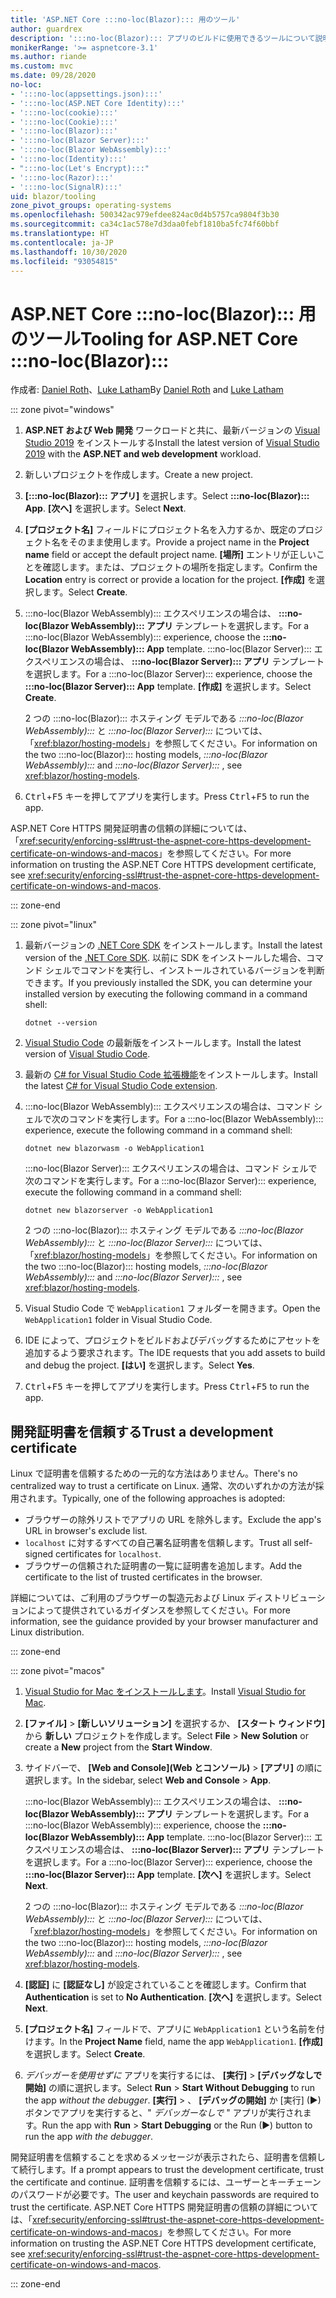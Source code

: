 ```yaml
---
title: 'ASP.NET Core :::no-loc(Blazor)::: 用のツール'
author: guardrex
description: ':::no-loc(Blazor)::: アプリのビルドに使用できるツールについて説明します。'
monikerRange: '>= aspnetcore-3.1'
ms.author: riande
ms.custom: mvc
ms.date: 09/28/2020
no-loc:
- ':::no-loc(appsettings.json):::'
- ':::no-loc(ASP.NET Core Identity):::'
- ':::no-loc(cookie):::'
- ':::no-loc(Cookie):::'
- ':::no-loc(Blazor):::'
- ':::no-loc(Blazor Server):::'
- ':::no-loc(Blazor WebAssembly):::'
- ':::no-loc(Identity):::'
- ":::no-loc(Let's Encrypt):::"
- ':::no-loc(Razor):::'
- ':::no-loc(SignalR):::'
uid: blazor/tooling
zone_pivot_groups: operating-systems
ms.openlocfilehash: 500342ac979efdee824ac0d4b5757ca9804f3b30
ms.sourcegitcommit: ca34c1ac578e7d3daa0febf1810ba5fc74f60bbf
ms.translationtype: HT
ms.contentlocale: ja-JP
ms.lasthandoff: 10/30/2020
ms.locfileid: "93054815"
---
```

# <a name="tooling-for-aspnet-core-no-locblazor"></a><span data-ttu-id="0b2e5-103">ASP.NET Core :::no-loc(Blazor)::: 用のツール</span><span class="sxs-lookup"><span data-stu-id="0b2e5-103">Tooling for ASP.NET Core :::no-loc(Blazor):::</span></span>

<span data-ttu-id="0b2e5-104">作成者: [Daniel Roth](https://github.com/danroth27)、[Luke Latham](https://github.com/guardrex)</span><span class="sxs-lookup"><span data-stu-id="0b2e5-104">By [Daniel Roth](https://github.com/danroth27) and [Luke Latham](https://github.com/guardrex)</span></span>

::: zone pivot="windows"

1. <span data-ttu-id="0b2e5-105">**ASP.NET および Web 開発** ワークロードと共に、最新バージョンの [Visual Studio 2019](https://visualstudio.microsoft.com/downloads/) をインストールする</span><span class="sxs-lookup"><span data-stu-id="0b2e5-105">Install the latest version of [Visual Studio 2019](https://visualstudio.microsoft.com/downloads/) with the **ASP.NET and web development** workload.</span></span>

1. <span data-ttu-id="0b2e5-106">新しいプロジェクトを作成します。</span><span class="sxs-lookup"><span data-stu-id="0b2e5-106">Create a new project.</span></span>

1. <span data-ttu-id="0b2e5-107">**[:::no-loc(Blazor)::: アプリ]** を選択します。</span><span class="sxs-lookup"><span data-stu-id="0b2e5-107">Select **:::no-loc(Blazor)::: App**.</span></span> <span data-ttu-id="0b2e5-108">**[次へ]** を選択します。</span><span class="sxs-lookup"><span data-stu-id="0b2e5-108">Select **Next**.</span></span>

1. <span data-ttu-id="0b2e5-109">**[プロジェクト名]** フィールドにプロジェクト名を入力するか、既定のプロジェクト名をそのまま使用します。</span><span class="sxs-lookup"><span data-stu-id="0b2e5-109">Provide a project name in the **Project name** field or accept the default project name.</span></span> <span data-ttu-id="0b2e5-110">**[場所]** エントリが正しいことを確認します。または、プロジェクトの場所を指定します。</span><span class="sxs-lookup"><span data-stu-id="0b2e5-110">Confirm the **Location** entry is correct or provide a location for the project.</span></span> <span data-ttu-id="0b2e5-111">**[作成]** を選択します。</span><span class="sxs-lookup"><span data-stu-id="0b2e5-111">Select **Create**.</span></span>

1. <span data-ttu-id="0b2e5-112">:::no-loc(Blazor WebAssembly)::: エクスペリエンスの場合は、 **:::no-loc(Blazor WebAssembly)::: アプリ** テンプレートを選択します。</span><span class="sxs-lookup"><span data-stu-id="0b2e5-112">For a :::no-loc(Blazor WebAssembly)::: experience, choose the **:::no-loc(Blazor WebAssembly)::: App** template.</span></span> <span data-ttu-id="0b2e5-113">:::no-loc(Blazor Server)::: エクスペリエンスの場合は、 **:::no-loc(Blazor Server)::: アプリ** テンプレートを選択します。</span><span class="sxs-lookup"><span data-stu-id="0b2e5-113">For a :::no-loc(Blazor Server)::: experience, choose the **:::no-loc(Blazor Server)::: App** template.</span></span> <span data-ttu-id="0b2e5-114">**[作成]** を選択します。</span><span class="sxs-lookup"><span data-stu-id="0b2e5-114">Select **Create**.</span></span>

   <span data-ttu-id="0b2e5-115">2 つの :::no-loc(Blazor)::: ホスティング モデルである *:::no-loc(Blazor WebAssembly):::* と *:::no-loc(Blazor Server):::* については、「<xref:blazor/hosting-models>」を参照してください。</span><span class="sxs-lookup"><span data-stu-id="0b2e5-115">For information on the two :::no-loc(Blazor)::: hosting models, *:::no-loc(Blazor WebAssembly):::* and *:::no-loc(Blazor Server):::* , see <xref:blazor/hosting-models>.</span></span>

1. <span data-ttu-id="0b2e5-116"><kbd>Ctrl</kbd>+<kbd>F5</kbd> キーを押してアプリを実行します。</span><span class="sxs-lookup"><span data-stu-id="0b2e5-116">Press <kbd>Ctrl</kbd>+<kbd>F5</kbd> to run the app.</span></span>

<span data-ttu-id="0b2e5-117">ASP.NET Core HTTPS 開発証明書の信頼の詳細については、「<xref:security/enforcing-ssl#trust-the-aspnet-core-https-development-certificate-on-windows-and-macos>」を参照してください。</span><span class="sxs-lookup"><span data-stu-id="0b2e5-117">For more information on trusting the ASP.NET Core HTTPS development certificate, see <xref:security/enforcing-ssl#trust-the-aspnet-core-https-development-certificate-on-windows-and-macos>.</span></span>

::: zone-end

::: zone pivot="linux"

1. <span data-ttu-id="0b2e5-118">最新バージョンの [.NET Core SDK](https://dotnet.microsoft.com/download) をインストールします。</span><span class="sxs-lookup"><span data-stu-id="0b2e5-118">Install the latest version of the [.NET Core SDK](https://dotnet.microsoft.com/download).</span></span> <span data-ttu-id="0b2e5-119">以前に SDK をインストールした場合、コマンド シェルでコマンドを実行し、インストールされているバージョンを判断できます。</span><span class="sxs-lookup"><span data-stu-id="0b2e5-119">If you previously installed the SDK, you can determine your installed version by executing the following command in a command shell:</span></span>

   ```dotnetcli
   dotnet --version
   ```

1. <span data-ttu-id="0b2e5-120">[Visual Studio Code](https://code.visualstudio.com) の最新版をインストールします。</span><span class="sxs-lookup"><span data-stu-id="0b2e5-120">Install the latest version of [Visual Studio Code](https://code.visualstudio.com).</span></span>

1. <span data-ttu-id="0b2e5-121">最新の [C# for Visual Studio Code 拡張機能](https://marketplace.visualstudio.com/items?itemName=ms-dotnettools.csharp)をインストールします。</span><span class="sxs-lookup"><span data-stu-id="0b2e5-121">Install the latest [C# for Visual Studio Code extension](https://marketplace.visualstudio.com/items?itemName=ms-dotnettools.csharp).</span></span>

1. <span data-ttu-id="0b2e5-122">:::no-loc(Blazor WebAssembly)::: エクスペリエンスの場合は、コマンド シェルで次のコマンドを実行します。</span><span class="sxs-lookup"><span data-stu-id="0b2e5-122">For a :::no-loc(Blazor WebAssembly)::: experience, execute the following command in a command shell:</span></span>

   ```dotnetcli
   dotnet new blazorwasm -o WebApplication1
   ```

   <span data-ttu-id="0b2e5-123">:::no-loc(Blazor Server)::: エクスペリエンスの場合は、コマンド シェルで次のコマンドを実行します。</span><span class="sxs-lookup"><span data-stu-id="0b2e5-123">For a :::no-loc(Blazor Server)::: experience, execute the following command in a command shell:</span></span>

   ```dotnetcli
   dotnet new blazorserver -o WebApplication1
   ```

   <span data-ttu-id="0b2e5-124">2 つの :::no-loc(Blazor)::: ホスティング モデルである *:::no-loc(Blazor WebAssembly):::* と *:::no-loc(Blazor Server):::* については、「<xref:blazor/hosting-models>」を参照してください。</span><span class="sxs-lookup"><span data-stu-id="0b2e5-124">For information on the two :::no-loc(Blazor)::: hosting models, *:::no-loc(Blazor WebAssembly):::* and *:::no-loc(Blazor Server):::* , see <xref:blazor/hosting-models>.</span></span>

1. <span data-ttu-id="0b2e5-125">Visual Studio Code で `WebApplication1` フォルダーを開きます。</span><span class="sxs-lookup"><span data-stu-id="0b2e5-125">Open the `WebApplication1` folder in Visual Studio Code.</span></span>

1. <span data-ttu-id="0b2e5-126">IDE によって、プロジェクトをビルドおよびデバッグするためにアセットを追加するよう要求されます。</span><span class="sxs-lookup"><span data-stu-id="0b2e5-126">The IDE requests that you add assets to build and debug the project.</span></span> <span data-ttu-id="0b2e5-127">**[はい]** を選択します。</span><span class="sxs-lookup"><span data-stu-id="0b2e5-127">Select **Yes**.</span></span>

1. <span data-ttu-id="0b2e5-128"><kbd>Ctrl</kbd>+<kbd>F5</kbd> キーを押してアプリを実行します。</span><span class="sxs-lookup"><span data-stu-id="0b2e5-128">Press <kbd>Ctrl</kbd>+<kbd>F5</kbd> to run the app.</span></span>

## <a name="trust-a-development-certificate"></a><span data-ttu-id="0b2e5-129">開発証明書を信頼する</span><span class="sxs-lookup"><span data-stu-id="0b2e5-129">Trust a development certificate</span></span>

<span data-ttu-id="0b2e5-130">Linux で証明書を信頼するための一元的な方法はありません。</span><span class="sxs-lookup"><span data-stu-id="0b2e5-130">There's no centralized way to trust a certificate on Linux.</span></span> <span data-ttu-id="0b2e5-131">通常、次のいずれかの方法が採用されます。</span><span class="sxs-lookup"><span data-stu-id="0b2e5-131">Typically, one of the following approaches is adopted:</span></span>

* <span data-ttu-id="0b2e5-132">ブラウザーの除外リストでアプリの URL を除外します。</span><span class="sxs-lookup"><span data-stu-id="0b2e5-132">Exclude the app's URL in browser's exclude list.</span></span>
* <span data-ttu-id="0b2e5-133">`localhost` に対するすべての自己署名証明書を信頼します。</span><span class="sxs-lookup"><span data-stu-id="0b2e5-133">Trust all self-signed certificates for `localhost`.</span></span>
* <span data-ttu-id="0b2e5-134">ブラウザーの信頼された証明書の一覧に証明書を追加します。</span><span class="sxs-lookup"><span data-stu-id="0b2e5-134">Add the certificate to the list of trusted certificates in the browser.</span></span>

<span data-ttu-id="0b2e5-135">詳細については、ご利用のブラウザーの製造元および Linux ディストリビューションによって提供されているガイダンスを参照してください。</span><span class="sxs-lookup"><span data-stu-id="0b2e5-135">For more information, see the guidance provided by your browser manufacturer and Linux distribution.</span></span>

::: zone-end

::: zone pivot="macos"

1. <span data-ttu-id="0b2e5-136">[Visual Studio for Mac をインストールします](https://visualstudio.microsoft.com/vs/mac/)。</span><span class="sxs-lookup"><span data-stu-id="0b2e5-136">Install [Visual Studio for Mac](https://visualstudio.microsoft.com/vs/mac/).</span></span>

1. <span data-ttu-id="0b2e5-137">**[ファイル]**  >  **[新しいソリューション]** を選択するか、 **[スタート ウィンドウ]** から **新しい** プロジェクトを作成します。</span><span class="sxs-lookup"><span data-stu-id="0b2e5-137">Select **File** > **New Solution** or create a **New** project from the **Start Window**.</span></span>

1. <span data-ttu-id="0b2e5-138">サイドバーで、 **[Web and Console]\(Web とコンソール\)**  >  **[アプリ]** の順に選択します。</span><span class="sxs-lookup"><span data-stu-id="0b2e5-138">In the sidebar, select **Web and Console** > **App**.</span></span>

   <span data-ttu-id="0b2e5-139">:::no-loc(Blazor WebAssembly)::: エクスペリエンスの場合は、 **:::no-loc(Blazor WebAssembly)::: アプリ** テンプレートを選択します。</span><span class="sxs-lookup"><span data-stu-id="0b2e5-139">For a :::no-loc(Blazor WebAssembly)::: experience, choose the **:::no-loc(Blazor WebAssembly)::: App** template.</span></span> <span data-ttu-id="0b2e5-140">:::no-loc(Blazor Server)::: エクスペリエンスの場合は、 **:::no-loc(Blazor Server)::: アプリ** テンプレートを選択します。</span><span class="sxs-lookup"><span data-stu-id="0b2e5-140">For a :::no-loc(Blazor Server)::: experience, choose the **:::no-loc(Blazor Server)::: App** template.</span></span> <span data-ttu-id="0b2e5-141">**[次へ]** を選択します。</span><span class="sxs-lookup"><span data-stu-id="0b2e5-141">Select **Next**.</span></span>

   <span data-ttu-id="0b2e5-142">2 つの :::no-loc(Blazor)::: ホスティング モデルである *:::no-loc(Blazor WebAssembly):::* と *:::no-loc(Blazor Server):::* については、「<xref:blazor/hosting-models>」を参照してください。</span><span class="sxs-lookup"><span data-stu-id="0b2e5-142">For information on the two :::no-loc(Blazor)::: hosting models, *:::no-loc(Blazor WebAssembly):::* and *:::no-loc(Blazor Server):::* , see <xref:blazor/hosting-models>.</span></span>

1. <span data-ttu-id="0b2e5-143">**[認証]** に **[認証なし]** が設定されていることを確認します。</span><span class="sxs-lookup"><span data-stu-id="0b2e5-143">Confirm that **Authentication** is set to **No Authentication**.</span></span> <span data-ttu-id="0b2e5-144">**[次へ]** を選択します。</span><span class="sxs-lookup"><span data-stu-id="0b2e5-144">Select **Next**.</span></span>

1. <span data-ttu-id="0b2e5-145">**[プロジェクト名]** フィールドで、アプリに `WebApplication1` という名前を付けます。</span><span class="sxs-lookup"><span data-stu-id="0b2e5-145">In the **Project Name** field, name the app `WebApplication1`.</span></span> <span data-ttu-id="0b2e5-146">**[作成]** を選択します。</span><span class="sxs-lookup"><span data-stu-id="0b2e5-146">Select **Create**.</span></span>

1. <span data-ttu-id="0b2e5-147">*デバッガーを使用せずに* アプリを実行するには、 **[実行]**  >  **[デバッグなしで開始]** の順に選択します。</span><span class="sxs-lookup"><span data-stu-id="0b2e5-147">Select **Run** > **Start Without Debugging** to run the app *without the debugger*.</span></span> <span data-ttu-id="0b2e5-148">**[実行]**  > 、 **[デバッグの開始]** か [実行] (&#9654;) ボタンでアプリを実行すると、" *デバッガーなしで* " アプリが実行されます。</span><span class="sxs-lookup"><span data-stu-id="0b2e5-148">Run the app with **Run** > **Start Debugging** or the Run (&#9654;) button to run the app *with the debugger*.</span></span>

<span data-ttu-id="0b2e5-149">開発証明書を信頼することを求めるメッセージが表示されたら、証明書を信頼して続行します。</span><span class="sxs-lookup"><span data-stu-id="0b2e5-149">If a prompt appears to trust the development certificate, trust the certificate and continue.</span></span> <span data-ttu-id="0b2e5-150">証明書を信頼するには、ユーザーとキーチェーンのパスワードが必要です。</span><span class="sxs-lookup"><span data-stu-id="0b2e5-150">The user and keychain passwords are required to trust the certificate.</span></span> <span data-ttu-id="0b2e5-151">ASP.NET Core HTTPS 開発証明書の信頼の詳細については、「<xref:security/enforcing-ssl#trust-the-aspnet-core-https-development-certificate-on-windows-and-macos>」を参照してください。</span><span class="sxs-lookup"><span data-stu-id="0b2e5-151">For more information on trusting the ASP.NET Core HTTPS development certificate, see <xref:security/enforcing-ssl#trust-the-aspnet-core-https-development-certificate-on-windows-and-macos>.</span></span>

::: zone-end
